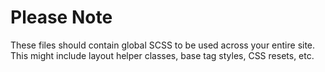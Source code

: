 # Please Note

These files should contain global SCSS to be used across your entire site.
This might include layout helper classes, base tag styles, CSS resets, etc.
